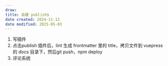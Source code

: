 ```yaml
---
draw:
title: 自建 publish$
date created: 2024-11-12
date modified: 2025-05-03
---
```



1. 写插件
2. 点击publish 插件后，lint 生成 frontmatter 里的 title，拷贝文件到 vuepress 的 docs 目录下，然后git push，npm deploy
3. 评论系统
